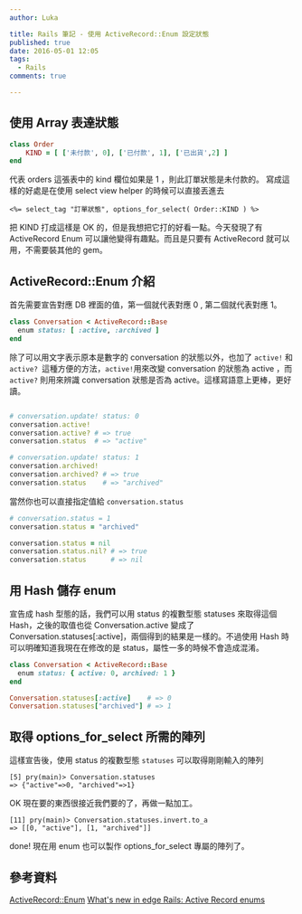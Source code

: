 ```yaml
---
author: Luka

title: Rails 筆記 - 使用 ActiveRecord::Enum 設定狀態
published: true
date: 2016-05-01 12:05
tags:
  - Rails
comments: true

---
```

## 使用 Array 表達狀態

```rb
class Order
	KIND = [ ['未付款', 0], ['已付款', 1], ['已出貨',2] ]
end
```

代表 orders 這張表中的 kind 欄位如果是 1 ，則此訂單狀態是未付款的。
寫成這樣的好處是在使用 select view helper 的時候可以直接丟進去

```erb
<%= select_tag "訂單狀態", options_for_select( Order::KIND ) %>
```

把 KIND 打成這樣是 OK 的，但是我想把它打的好看一點。今天發現了有 ActiveRecord Enum 可以讓他變得有趣點。而且是只要有 ActiveRecord 就可以用，不需要裝其他的 gem。

## ActiveRecord::Enum 介紹

首先需要宣告對應 DB 裡面的值，第一個就代表對應 0 , 第二個就代表對應 1。

```rb
class Conversation < ActiveRecord::Base
  enum status: [ :active, :archived ]
end
```

除了可以用文字表示原本是數字的 conversation 的狀態以外，也加了 `active!` 和 `active? `這種方便的方法，`active!`用來改變 conversation 的狀態為 active ，而 `active?` 則用來辨識 conversation 狀態是否為 active。這樣寫語意上更棒，更好讀。

```rb

# conversation.update! status: 0
conversation.active!
conversation.active? # => true
conversation.status  # => "active"

# conversation.update! status: 1
conversation.archived!
conversation.archived? # => true
conversation.status    # => "archived"
```

當然你也可以直接指定值給 `conversation.status`

```rb
# conversation.status = 1
conversation.status = "archived"

conversation.status = nil
conversation.status.nil? # => true
conversation.status      # => nil
```

## 用 Hash 儲存 enum

宣告成 hash 型態的話，我們可以用 status 的複數型態 statuses 來取得這個 Hash，之後的取值也從 Conversation.active 變成了 Conversation.statuses[:active]，兩個得到的結果是一樣的。不過使用 Hash 時可以明確知道我現在在修改的是 status，屬性一多的時候不會造成混淆。

```rb
class Conversation < ActiveRecord::Base
  enum status: { active: 0, archived: 1 }
end

Conversation.statuses[:active]    # => 0
Conversation.statuses["archived"] # => 1
```

## 取得 options_for_select 所需的陣列

這樣宣告後，使用 status 的複數型態 `statuses` 可以取得剛剛輸入的陣列

```
[5] pry(main)> Conversation.statuses
=> {"active"=>0, "archived"=>1}
```

OK 現在要的東西很接近我們要的了，再做一點加工。

```
[11] pry(main)> Conversation.statuses.invert.to_a
=> [[0, "active"], [1, "archived"]]
```

done! 現在用 enum 也可以製作 options_for_select 專屬的陣列了。

## 參考資料
[ActiveRecord::Enum](http://edgeapi.rubyonrails.org/classes/ActiveRecord/Enum.html)
[What's new in edge Rails: Active Record enums](https://robots.thoughtbot.com/whats-new-in-edge-rails-active-record-enum)